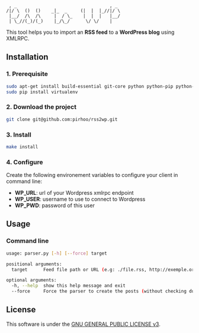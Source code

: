 ```
 , _                                   , _
/|/ \  ()  ()    _|_  _     (|  |  |_//|/ \
 |__/  /\  /\     |  / \_    |  |  |   |__/
 | \_//(_)/(_)    |_/\_/      \/ \/    |
```
This tool helps you to import an **RSS feed** to a **WordPress blog** using XMLRPC.

## Installation
### 1. Prerequisite
```bash
sudo apt-get install build-essential git-core python python-pip python-dev
sudo pip install virtualenv
```
### 2.  Download the project
```bash
git clone git@github.com:pirhoo/rss2wp.git
```
### 3. Install
```bash
make install
```
### 4. Configure
Create the following environement variables to configure your client in command line:

* **WP_URL**: url of your Wordpress xmlrpc endpoint
* **WP_USER**: username to use to connect to Wordpress
* **WP_PWD**: password of this user

## Usage
### Command line
```bash
usage: parser.py [-h] [--force] target

positional arguments:
  target      Feed file path or URL (e.g: ./file.rss, http://exemple.org/rss)

optional arguments:
  -h, --help  show this help message and exit
  --force     Force the parser to create the posts (without checking duplicates).
```

## License
This software is under the [GNU GENERAL PUBLIC LICENSE v3](./LICENSE).
